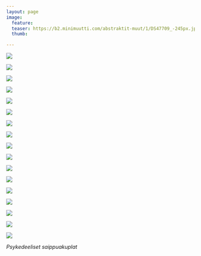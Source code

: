 ```yaml
---
layout: page
image:
  feature:
  teaser: https://b2.minimuutti.com/abstraktit-muut/1/DS47709_-245px.jpg
  thumb:

---
```


![](https://b2.minimuutti.com/abstraktit-muut/1/DS47593_-800px.jpg)

![](https://b2.minimuutti.com/abstraktit-muut/1/DS47593_3-800px.jpg)

![](https://b2.minimuutti.com/abstraktit-muut/1/DS47593_4-800px.jpg)

![](https://b2.minimuutti.com/abstraktit-muut/1/DS47585_1-800px.jpg)

![](https://b2.minimuutti.com/abstraktit-muut/1/DS47591_1-800px.jpg)

![](https://b2.minimuutti.com/abstraktit-muut/1/DS47574-800px.jpg)

![](https://b2.minimuutti.com/abstraktit-muut/1/DS47577_-800px.jpg)

![](https://b2.minimuutti.com/abstraktit-muut/1/DS47694-800px.jpg)

![](https://b2.minimuutti.com/abstraktit-muut/1/DS47690_2-800px.jpg)

![](https://b2.minimuutti.com/abstraktit-muut/1/DS47694_3-800px.jpg)

![](https://b2.minimuutti.com/abstraktit-muut/1/DS47699_2-800px.jpg)

![](https://b2.minimuutti.com/abstraktit-muut/1/DS47699-800px.jpg)

![](https://b2.minimuutti.com/abstraktit-muut/1/DS47701_2-800px.jpg)

![](https://b2.minimuutti.com/abstraktit-muut/1/DS47702_-800px.jpg)

![](https://b2.minimuutti.com/abstraktit-muut/1/DS47709_1-800px.jpg)

![](https://b2.minimuutti.com/abstraktit-muut/1/DS47703_2-800px.jpg)

![](https://b2.minimuutti.com/abstraktit-muut/1/DS47703_3-800px.jpg)

*Psykedeeliset saippuakuplat*
